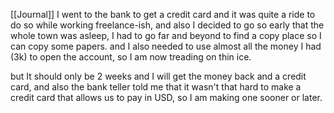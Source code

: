 [[Journal]]
I went to the bank to get a credit card and it was quite a ride to do so while working freelance-ish, and also I decided to go so early that the whole town was asleep, I had to go far and beyond to find a copy place so I can copy some papers. and I also needed to use almost all the money I had (3k) to open the account, so I am now treading on thin ice.

but It should only be 2 weeks and I will get the money back and a credit card, and also the bank teller told me that it wasn't that hard to make a credit card that allows us to pay in USD, so I am making one sooner or later.

